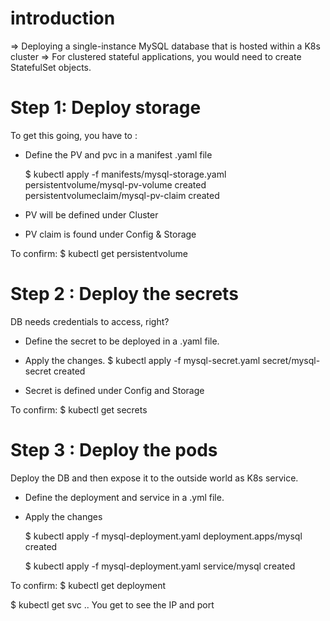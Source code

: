 # introduction
=> Deploying a single-instance MySQL database that is hosted within a K8s cluster
=> For clustered stateful applications, you would need to create StatefulSet objects.

# Step 1: Deploy storage

To get this going, you have to :
   - Define the PV and pvc in a manifest .yaml file

     $ kubectl apply -f manifests/mysql-storage.yaml
       persistentvolume/mysql-pv-volume created
       persistentvolumeclaim/mysql-pv-claim created

   - PV will be defined under Cluster
   - PV claim is found under Config & Storage

To confirm:
   $ kubectl get persistentvolume


# Step 2 : Deploy the secrets

DB needs credentials to access, right?
   - Define the secret to be deployed in a .yaml file.
   - Apply the changes.
     $ kubectl apply -f mysql-secret.yaml 
       secret/mysql-secret created

   - Secret is defined under Config and Storage

To confirm:
    $ kubectl get secrets

# Step 3 : Deploy the pods
Deploy the DB and then expose it to the outside world as K8s service.
   - Define the deployment and service in a .yml file.
   - Apply the changes
  
     $ kubectl apply -f mysql-deployment.yaml
       deployment.apps/mysql created

     $ kubectl apply -f mysql-deployment.yaml
       service/mysql created

To confirm:
   $ kubectl get deployment

   $ kubectl get svc   .. You get to see the IP and port
    

